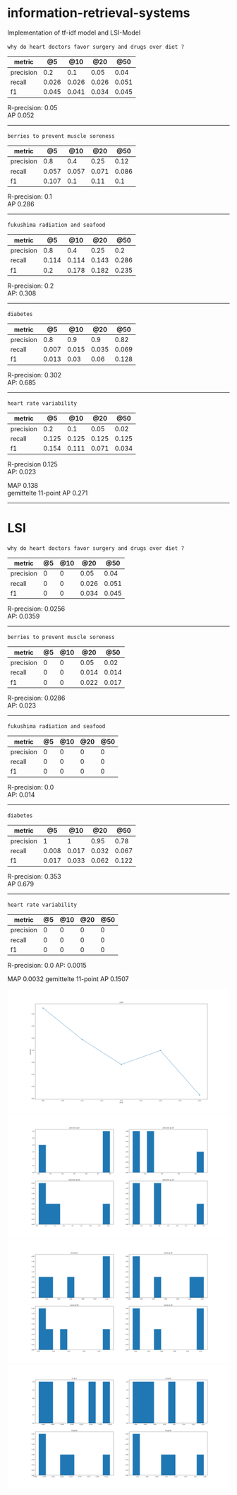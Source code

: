 # information-retrieval-systems
Implementation of tf-idf model and LSI-Model 

`why do heart doctors favor surgery and drugs over diet ?`

| metric    | @5    | @10   | @20   | @50   |
|-----------|-------|-------|-------|-------|
| precision | 0.2   | 0.1   | 0.05  | 0.04  |
| recall    | 0.026 | 0.026 | 0.026 | 0.051 |
| f1        | 0.045 | 0.041 | 0.034 | 0.045 |

R-precision: 0.05<br>
AP 0.052

-------------

`berries to prevent muscle soreness`

| metric    | @5    | @10   | @20   | @50   |
|-----------|-------|-------|-------|-------|
| precision | 0.8   | 0.4   | 0.25  | 0.12  |
| recall    | 0.057 | 0.057 | 0.071 | 0.086 |
| f1        | 0.107 | 0.1   | 0.11  | 0.1   |

R-precision: 0.1<br>
AP 0.286

-----------

`fukushima radiation and seafood`

| metric    | @5    | @10   | @20   | @50   |
|-----------|-------|-------|-------|-------|
| precision | 0.8   | 0.4   | 0.25  | 0.2   |
| recall    | 0.114 | 0.114 | 0.143 | 0.286 |
| f1        | 0.2   | 0.178 | 0.182 | 0.235 |

R-precision: 0.2<br>
AP: 0.308

-----------

`diabetes`

| metric    | @5    | @10   | @20   | @50   |
|-----------|-------|-------|-------|-------|
| precision | 0.8   | 0.9   | 0.9   | 0.82  |
| recall    | 0.007 | 0.015 | 0.035 | 0.069 |
| f1        | 0.013 | 0.03  | 0.06  | 0.128 |

R-precision: 0.302 <br>
AP: 0.685

-----------

`heart rate variability`

| metric    | @5    | @10   | @20   | @50   |
|-----------|-------|-------|-------|-------|
| precision | 0.2   | 0.1   | 0.05  | 0.02  |
| recall    | 0.125 | 0.125 | 0.125 | 0.125 |
| f1        | 0.154 | 0.111 | 0.071 | 0.034 |

R-precision 0.125 <br>
AP: 0.023

MAP 0.138 <br>
gemittelte 11-point AP 0.271

-----------
# LSI
`why do heart doctors favor surgery and drugs over diet ?`

| metric    | @5 | @10 | @20   | @50   |
|-----------|----|-----|-------|-------|
| precision | 0  | 0   | 0.05  | 0.04  |
| recall    | 0  | 0   | 0.026 | 0.051 |
| f1        | 0  | 0   | 0.034 | 0.045 |

R-precision: 0.0256  <br>
AP: 0.0359

-----------
`berries to prevent muscle soreness`

| metric    | @5 | @10 | @20   | @50   |
|-----------|----|-----|-------|-------|
| precision | 0  | 0   | 0.05  | 0.02  |
| recall    | 0  | 0   | 0.014 | 0.014 |
| f1        | 0  | 0   | 0.022 | 0.017 |

R-precision: 0.0286 <br>
AP: 0.023

-------------
`fukushima radiation and seafood`

| metric    | @5 | @10 | @20 | @50 |
|-----------|----|-----|-----|-----|
| precision | 0  | 0   | 0   | 0   |
| recall    | 0  | 0   | 0   | 0   |
| f1        | 0  | 0   | 0   | 0   |

R-precision: 0.0 <br>
AP: 0.014

----------------------

`diabetes`

| metric    | @5    | @10   | @20   | @50   |
|-----------|-------|-------|-------|-------|
| precision | 1     | 1     | 0.95  | 0.78  |
| recall    | 0.008 | 0.017 | 0.032 | 0.067 |
| f1        | 0.017 | 0.033 | 0.062 | 0.122 |

R-precision: 0.353 <br>
AP 0.679

-----------------
`heart rate variability`

| metric    | @5 | @10 | @20 | @50 |
|-----------|----|-----|-----|-----|
| precision | 0  | 0   | 0   | 0   |
| recall    | 0  | 0   | 0   | 0   |
| f1        | 0  | 0   | 0   | 0   |

R-precision: 0.0
AP: 0.0015

MAP 0.0032
gemittelte 11-point AP 0.1507

<img src="/images/11AP.png">
<img src="/images/precision.png">
<img src="/images/recall.png">
<img src="/images/f1.png">
